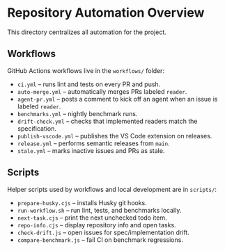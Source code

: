 # Repository Automation Overview

This directory centralizes all automation for the project.

## Workflows

GitHub Actions workflows live in the `workflows/` folder:

- `ci.yml` – runs lint and tests on every PR and push.
- `auto-merge.yml` – automatically merges PRs labeled `reader`.
- `agent-pr.yml` – posts a comment to kick off an agent when an issue is labeled `reader`.
- `benchmarks.yml` – nightly benchmark runs.
- `drift-check.yml` – checks that implemented readers match the specification.
- `publish-vscode.yml` – publishes the VS Code extension on releases.
- `release.yml` – performs semantic releases from `main`.
- `stale.yml` – marks inactive issues and PRs as stale.

## Scripts

Helper scripts used by workflows and local development are in `scripts/`:

- `prepare-husky.cjs` – installs Husky git hooks.
- `run-workflow.sh` – run lint, tests, and benchmarks locally.
- `next-task.cjs` – print the next unchecked todo item.
- `repo-info.cjs` – display repository info and open tasks.
- `check-drift.js` – open issues for spec/implementation drift.
- `compare-benchmark.js` – fail CI on benchmark regressions.

